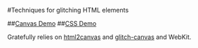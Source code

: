 #Techniques for glitching HTML elements

##[Canvas Demo](http://rawgit.com/DUQE/glitch/master/canvas.html)
##[CSS Demo](http://rawgit.com/DUQE/glitch/master/css.html)

Gratefully relies on [html2canvas](http://github.com/niklasvh/html2canvas) and [glitch-canvas](http://github.com/snorpey/glitch-canvas) and WebKit.

